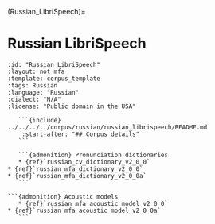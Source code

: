 
(Russian_LibriSpeech)=
# Russian LibriSpeech

``````{corpus} Russian LibriSpeech
:id: "Russian LibriSpeech"
:layout: not_mfa
:template: corpus_template
:tags: Russian
:language: "Russian"
:dialect: "N/A"
:license: "Public domain in the USA"

   ```{include} ../../../../corpus/russian/russian_librispeech/README.md
    :start-after: "## Corpus details"
   ```

   ```{admonition} Pronunciation dictionaries
   * {ref}`russian_cv_dictionary_v2_0_0`
* {ref}`russian_mfa_dictionary_v2_0_0`
* {ref}`russian_mfa_dictionary_v2_0_0a`
   ```

```{admonition} Acoustic models
   * {ref}`russian_mfa_acoustic_model_v2_0_0`
* {ref}`russian_mfa_acoustic_model_v2_0_0a`
   ```
``````

